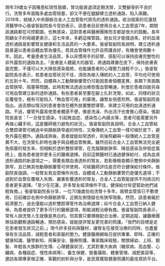 現年39歲女子因罹患紅斑性狼瘡，腎功能衰退須定期洗腎，又雙腳骨折不良於行。洗腎多年面臨多處血管阻塞，卻又不便在腿腳建立透析通路，陷入兩難。2018年，她植入中央靜脈合金人工血管取代原先的透析通路。收治個案的花蓮慈濟醫學中心張睿智副院長今受訪表示，該患者目前使用合金人工血管逾7年，期間該通路都在可控範圍，也無感染，這對患者與醫療團隊而言都是很大的鼓勵。長年照顧女子的母親更表示，這七年來，多虧這條管路，她女兒才能撐過來。好的血液透析通路是影響腎友健康和生活品質的一大要素。張睿智副院長說明，建立透析通路普遍以患者自體血管為優先，若其血管條件允許且照護良好，有機會使用數十年。因此，考量患者生活品質，多以非慣用手的前臂，搭配可以保持皮膚完整性的非外露型的通路為主。「皮膚是人體最大的器官，將通路建置在皮下，保持皮膚表面完整，不僅可以大大降低感染風險，也能讓患者的心理壓力減輕不少。」張睿智副院長亦表示，若患者血管狀況不佳，須改為植入傳統的人工血管，平均也可使用約五到十年。然而，自體與人工動靜脈瘻管仍可能因患者個體差異，長期下來面臨血管狹窄、阻塞等問題。此時若無法透過治療恢復血管暢通，則會於患者四肢另尋可用血管建立新的透析通路，有些患者甚至要在腳上扎針洗腎。如此，同樣的狀況反覆發生，極有可能陷入「無血管可用」的窘境，讓腎友倍感煎熬。張睿智副院長指出，過去類似情況的患者會改在體外放置雙腔導管，來建立可用的血液透析通路。不過，瘻管外露易使患者體感不便，像是洗澡、外出流汗也會擔心感染。張副院長直言：「一旦發生感染，引起敗血症、感染性心內膜炎等，患者可能需要另外再做心臟手術，這是醫師極力避免的狀況」。張睿智副院長說明，合金人工血管結合雙腔導管可繞過中央靜脈狹窄處的特性，又像傳統人工血管一樣可植於皮下，避免外露在體外。通路成熟後，患者就能如常透析，術後照顧與一般傳統人工血管差異不大，在洗腎扎針時也幾乎與自體血管無異。雖然目前合金人工血管無法完全避免阻塞的發生率，但相較於透析雙腔導管，在克服靜脈狹窄、降低感染及併發症風險上，能為患者提供更多元的醫療選擇。目前這類醫材已通過健保給付，成為血液透析通路的新選項之一，需要長期血液透析的腎友，若影像檢查顯示雙側中央靜脈狹窄，且已無其他動靜脈廔管可供使用，可經醫師評估是否符合健保給付條件。張副院長強調，一般腎友若血管條件尚佳，自體或人工動靜脈廔管仍是優先選項；不過對於血管反覆植入失敗、嚴重影響透析的腎友，合金人工血管能提供不同病況的患者更多選擇。「至少在花蓮，許多腎友經濟條件不佳，健保給付有望幫助他們減輕負擔。」張睿智副院長分享，一位70幾歲伯伯洗腎十多年，兩臂血管皆已不敷使用，日前確診右側中央靜脈狹窄，近期左側懷疑也有狹窄現象。然而，該患者礙於經濟壓力，過去僅能以透析雙腔導管作為治療選擇；如今合金人工血管已納入健保，為患者提供了更多可行的醫療選項，盼能減輕治療負擔。張睿智副院長表示，常有人說洗腎人生就像是黑白的。但其實只要積極配合治療，定期追蹤，讓醫療團隊協助觀察通路暢通，預防感染，就能提供腎友更完善的照護。「我們的目標是走在患者發生狀況之前，」現今許多技術與醫材，讓腎友在接受治療的同時，也盡量保有生活品質，減輕患者和家屬的壓力。健康醫療網每日提供專業、即時、正確的健康知識、醫學新知、用藥安全、醫療照護、專家臨床經驗，關懷婦幼、上班、銀髮、年輕各大族群的生理、心理健康狀況，尤其對重大疾病（糖尿病、高血壓、心臟病、各種癌症、慢性疾病等）、養生保健、營養攝取、體重管理、減肥美容等，邀訪各類專家做正確、客觀的剖析與分享，是民眾獲取健康照護的最佳資訊平台。